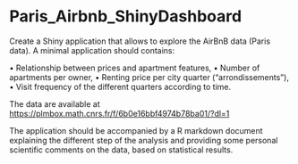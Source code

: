 # Paris_Airbnb_ShinyDashboard

Create a Shiny application that allows to explore the AirBnB data (Paris data). A minimal application should contains:

• Relationship between prices and apartment features, 
• Number of apartments per owner, 
• Renting price per city quarter (“arrondissements”), 
• Visit frequency of the different quarters according to time.

The data are available at https://plmbox.math.cnrs.fr/f/6b0e16bbf4974b78ba01/?dl=1

The application should be accompanied by a R markdown document explaining the different step of the analysis and providing some personal scientific comments on the data, based on statistical results.
